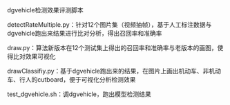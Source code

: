 dgvehicle检测效果评测脚本

detectRateMultiple.py：针对12个图片集（视频抽帧），基于人工标注数据与dgvehicle跑出来结果进行比对分析，得出召回率和准确率

draw.py：算法新版本在12个测试集上得出的召回率和准确率与老版本的画图，使得比对效果可视化

drawClassifiy.py：基于dgvehicle跑出来的结果，在图片上画出机动车、非机动车、行人的cutboard，便于可视化分析检测效果

test_dgvehicle.sh：调dgvehicle，跑出模型检测结果
